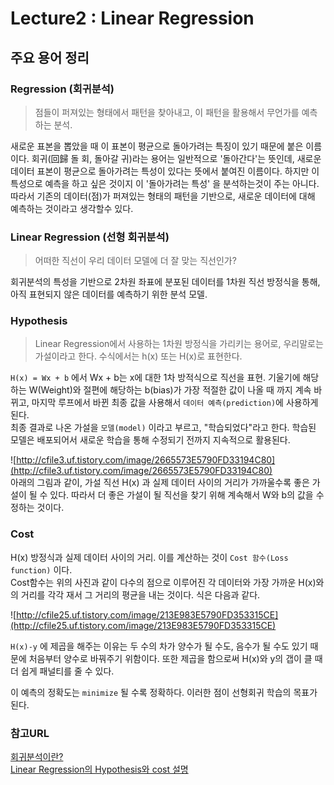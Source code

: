 # Lecture2 : Linear Regression

## 주요 용어 정리
### Regression (회귀분석)
> 점들이 퍼져있는 형태에서 패턴을 찾아내고, 이 패턴을 활용해서 무언가를 예측하는 분석. 

새로운 표본을 뽑았을 때 이 표본이 평균으로 돌아가려는 특징이 있기 때문에 붙은 이름이다. 회귀(回歸 돌 회, 돌아갈 귀)라는 용어는 일반적으로 '돌아간다'는 뜻인데, 새로운 데이터 표본이 평균으로 돌아가려는 특성이 있다는 뜻에서 붙여진 이름이다. 하지만 이 특성으로 예측을 하고 싶은 것이지 이 '돌아가려는 특성' 을 분석하는것이 주는 아니다.<br>따라서 기존의 데이터(점)가 퍼져있는 형태의 패턴을 기반으로, 새로운 데이터에 대해 예측하는 것이라고 생각할수 있다.

### Linear Regression (선형 회귀분석)
> 어떠한 직선이 우리 데이터 모델에 더 잘 맞는 직선인가?

회귀분석의 특성을 기반으로 2차원 좌표에 분포된 데이터를 1차원 직선 방정식을 통해, 아직 표현되지 않은 데이터를 예측하기 위한 분석 모델.

### Hypothesis
> Linear Regression에서 사용하는 1차원 방정식을 가리키는 용어로, 우리말로는 가설이라고 한다. 수식에서는 h(x) 또는 H(x)로 표현한다.

`H(x) = Wx + b` 에서 Wx + b는 x에 대한 1차 방적식으로 직선을 표현. 기울기에 해당하는 W(Weight)와 절편에 해당하는 b(bias)가 가장 적절한 값이 나올 때 까지 계속 바뀌고, 마지막 루프에서 바뀐 최종 값을 사용해서 `데이터 예측(prediction)`에 사용하게 된다.<br> 최종 결과로 나온 가설을 `모델(model)` 이라고 부르고, "학습되었다"라고 한다. 학습된 모델은 배포되어서 새로운 학습을 통해 수정되기 전까지 지속적으로 활용된다.


![http://cfile3.uf.tistory.com/image/2665573E5790FD33194C80](http://cfile3.uf.tistory.com/image/2665573E5790FD33194C80)<br>아래의 그림과 같이, 가설 직선 H(x) 과 실제 데이터 사이의 거리가 가까울수록 좋은 가설이 될 수 있다. 따라서 더 좋은 가설이 될 직선을 찾기 위해 계속해서 W와 b의 값을 수정하는 것이다.

### Cost
H(x) 방정식과 실제 데이터 사이의 거리. 이를 계산하는 것이 `Cost 함수(Loss function)` 이다.<br>
Cost함수는 위의 사진과 같이 다수의 점으로 이루어진 각 데이터와 가장 가까운 H(x)와의 거리를 각각 재서 그 거리의 평균을 내는 것이다. 식은 다음과 같다.

![http://cfile25.uf.tistory.com/image/213E983E5790FD353315CE](http://cfile25.uf.tistory.com/image/213E983E5790FD353315CE)

`H(x)-y` 에 제곱을 해주는 이유는 두 수의 차가 양수가 될 수도, 음수가 될 수도 있기 때문에 처음부터 양수로 바꿔주기 위함이다.  또한 제곱을 함으로써 H(x)와 y의 갭이 클 때 더 쉽게 패널티를 줄 수 있다.

이 예측의 정확도는 `minimize` 될 수록 정확하다. 이러한 점이 선형회귀 학습의 목표가 된다.


### 참고URL
[회귀분석이란?](http://math7.tistory.com/118)<br>[Linear Regression의 Hypothesis와 cost 설명](http://pythonkim.tistory.com/7)